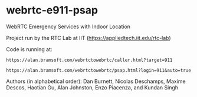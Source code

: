 # webrtc-e911-psap
WebRTC Emergency Services with Indoor Location 

Project run by the RTC Lab at IIT (https://appliedtech.iit.edu/rtc-lab)

Code is running at:

    https://alan.bramsoft.com/webrtctowebrtc/caller.html?target=911

    https://alan.bramsoft.com/webrtctowebrtc/psap.html?login=911&auto=true

Authors (in alphabetical order): Dan Burnett, Nicolas Deschamps, Maxime Descos, Haotian Gu, Alan Johnston, Enzo Piacenza, and Kundan Singh
